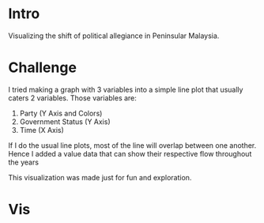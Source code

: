 # Intro

Visualizing the shift of political allegiance in Peninsular Malaysia.

# Challenge

I tried making a graph with 3 variables into a simple line plot that usually caters 2 variables.
Those variables are:

1.  Party (Y Axis and Colors)
2.  Government Status (Y Axis)
3.  Time (X Axis)

If I do the usual line plots, most of the line will overlap between one another. Hence I added a value data that can show their respective flow throughout the years

This visualization was made just for fun and exploration.

# Vis

[](mys_politics_shift.jpg)